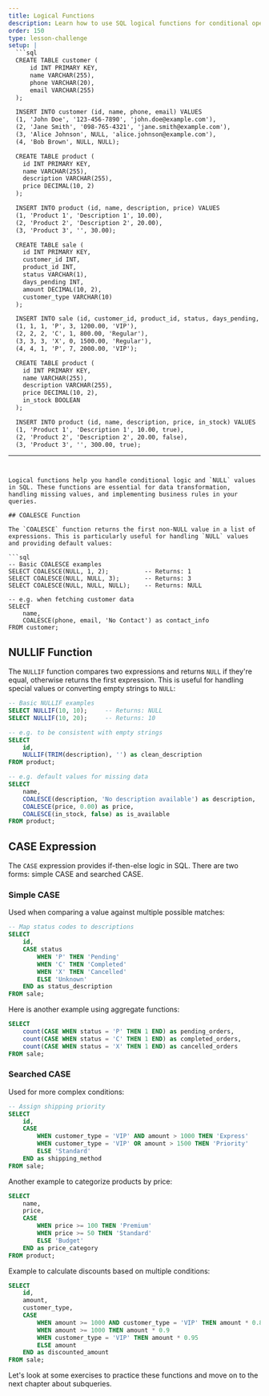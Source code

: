 ```yaml
---
title: Logical Functions
description: Learn how to use SQL logical functions for conditional operations
order: 150
type: lesson-challenge
setup: |
  ```sql
  CREATE TABLE customer (
      id INT PRIMARY KEY,
      name VARCHAR(255),
      phone VARCHAR(20),
      email VARCHAR(255)
  );

  INSERT INTO customer (id, name, phone, email) VALUES
  (1, 'John Doe', '123-456-7890', 'john.doe@example.com'),
  (2, 'Jane Smith', '098-765-4321', 'jane.smith@example.com'),
  (3, 'Alice Johnson', NULL, 'alice.johnson@example.com'),
  (4, 'Bob Brown', NULL, NULL);

  CREATE TABLE product (
    id INT PRIMARY KEY,
    name VARCHAR(255),
    description VARCHAR(255),
    price DECIMAL(10, 2)
  );

  INSERT INTO product (id, name, description, price) VALUES
  (1, 'Product 1', 'Description 1', 10.00),
  (2, 'Product 2', 'Description 2', 20.00),
  (3, 'Product 3', '', 30.00);

  CREATE TABLE sale (
    id INT PRIMARY KEY,
    customer_id INT,
    product_id INT,
    status VARCHAR(1),
    days_pending INT,
    amount DECIMAL(10, 2),
    customer_type VARCHAR(10)
  );

  INSERT INTO sale (id, customer_id, product_id, status, days_pending, amount, customer_type) VALUES
  (1, 1, 1, 'P', 3, 1200.00, 'VIP'),
  (2, 2, 2, 'C', 1, 800.00, 'Regular'),
  (3, 3, 3, 'X', 0, 1500.00, 'Regular'),
  (4, 4, 1, 'P', 7, 2000.00, 'VIP');

  CREATE TABLE product (
    id INT PRIMARY KEY,
    name VARCHAR(255),
    description VARCHAR(255),
    price DECIMAL(10, 2),
    in_stock BOOLEAN
  );

  INSERT INTO product (id, name, description, price, in_stock) VALUES
  (1, 'Product 1', 'Description 1', 10.00, true),
  (2, 'Product 2', 'Description 2', 20.00, false),
  (3, 'Product 3', '', 300.00, true);
  ```
---
```


Logical functions help you handle conditional logic and `NULL` values in SQL. These functions are essential for data transformation, handling missing values, and implementing business rules in your queries.

## COALESCE Function

The `COALESCE` function returns the first non-NULL value in a list of expressions. This is particularly useful for handling `NULL` values and providing default values:

```sql
-- Basic COALESCE examples
SELECT COALESCE(NULL, 1, 2);          -- Returns: 1
SELECT COALESCE(NULL, NULL, 3);       -- Returns: 3
SELECT COALESCE(NULL, NULL, NULL);    -- Returns: NULL

-- e.g. when fetching customer data
SELECT
    name,
    COALESCE(phone, email, 'No Contact') as contact_info
FROM customer;
```

## NULLIF Function

The `NULLIF` function compares two expressions and returns `NULL` if they're equal, otherwise returns the first expression. This is useful for handling special values or converting empty strings to `NULL`:

```sql
-- Basic NULLIF examples
SELECT NULLIF(10, 10);     -- Returns: NULL
SELECT NULLIF(10, 20);     -- Returns: 10

-- e.g. to be consistent with empty strings
SELECT
    id,
    NULLIF(TRIM(description), '') as clean_description
FROM product;

-- e.g. default values for missing data
SELECT
    name,
    COALESCE(description, 'No description available') as description,
    COALESCE(price, 0.00) as price,
    COALESCE(in_stock, false) as is_available
FROM product;
```

## CASE Expression

The `CASE` expression provides if-then-else logic in SQL. There are two forms: simple CASE and searched CASE.

### Simple CASE

Used when comparing a value against multiple possible matches:

```sql
-- Map status codes to descriptions
SELECT
    id,
    CASE status
        WHEN 'P' THEN 'Pending'
        WHEN 'C' THEN 'Completed'
        WHEN 'X' THEN 'Cancelled'
        ELSE 'Unknown'
    END as status_description
FROM sale;
```

Here is another example using aggregate functions:

```sql
SELECT
    count(CASE WHEN status = 'P' THEN 1 END) as pending_orders,
    count(CASE WHEN status = 'C' THEN 1 END) as completed_orders,
    count(CASE WHEN status = 'X' THEN 1 END) as cancelled_orders
FROM sale;
```

### Searched CASE

Used for more complex conditions:

```sql
-- Assign shipping priority
SELECT
    id,
    CASE
        WHEN customer_type = 'VIP' AND amount > 1000 THEN 'Express'
        WHEN customer_type = 'VIP' OR amount > 1500 THEN 'Priority'
        ELSE 'Standard'
    END as shipping_method
FROM sale;
```

Another example to categorize products by price:

```sql
SELECT
    name,
    price,
    CASE
        WHEN price >= 100 THEN 'Premium'
        WHEN price >= 50 THEN 'Standard'
        ELSE 'Budget'
    END as price_category
FROM product;
```

Example to calculate discounts based on multiple conditions:

```sql
SELECT
    id,
    amount,
    customer_type,
    CASE
        WHEN amount >= 1000 AND customer_type = 'VIP' THEN amount * 0.8
        WHEN amount >= 1000 THEN amount * 0.9
        WHEN customer_type = 'VIP' THEN amount * 0.95
        ELSE amount
    END as discounted_amount
FROM sale;
```

Let's look at some exercises to practice these functions and move on to the next chapter about subqueries.
